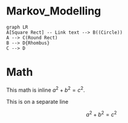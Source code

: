 # Markov_Modelling

```mermaid
graph LR
A[Square Rect] -- Link text --> B((Circle))
A --> C(Round Rect)
B --> D{Rhombus}
C --> D
```

# Math

This math is inline $`a^2+b^2=c^2`$.

This is on a separate line

```math
a^2+b^2=c^2
```












